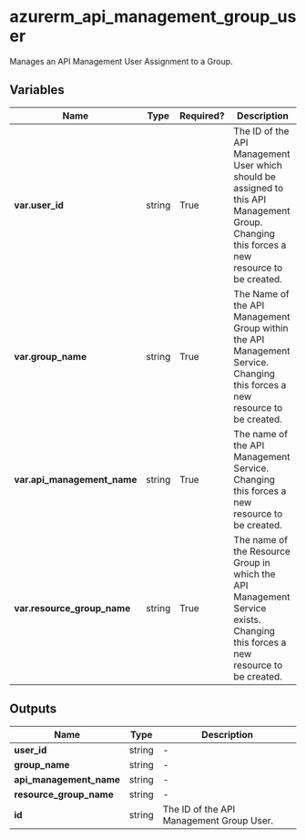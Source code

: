 # azurerm_api_management_group_user

Manages an API Management User Assignment to a Group.

## Variables

| Name | Type | Required? |  Description |
| ---- | ---- | --------- |  ----------- |
| **var.user_id** | string | True | The ID of the API Management User which should be assigned to this API Management Group. Changing this forces a new resource to be created. | 
| **var.group_name** | string | True | The Name of the API Management Group within the API Management Service. Changing this forces a new resource to be created. | 
| **var.api_management_name** | string | True | The name of the API Management Service. Changing this forces a new resource to be created. | 
| **var.resource_group_name** | string | True | The name of the Resource Group in which the API Management Service exists. Changing this forces a new resource to be created. | 



## Outputs

| Name | Type | Description |
| ---- | ---- | --------- | 
| **user_id** | string  | - | 
| **group_name** | string  | - | 
| **api_management_name** | string  | - | 
| **resource_group_name** | string  | - | 
| **id** | string  | The ID of the API Management Group User. | 